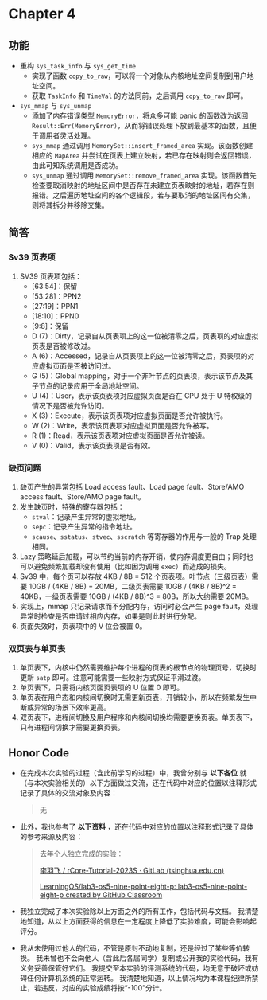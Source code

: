 # Chapter 4

## 功能

- 重构 `sys_task_info` 与 `sys_get_time`
  - 实现了函数 `copy_to_raw`，可以将一个对象从内核地址空间复制到用户地址空间。
  - 获取 `TaskInfo` 和 `TimeVal` 的方法同前，之后调用 `copy_to_raw` 即可。
- `sys_mmap` 与 `sys_unmap`
  - 添加了内存错误类型 `MemoryError`，将众多可能 panic 的函数改为返回 `Result::Err(MemoryError)`，从而将错误处理下放到最基本的函数，且便于调用者灵活处理。
  - `sys_mmap` 通过调用 `MemorySet::insert_framed_area` 实现。该函数创建相应的 `MapArea` 并尝试在页表上建立映射，若已存在映射则会返回错误，由此可知系统调用是否成功。
  - `sys_unmap` 通过调用 `MemorySet::remove_framed_area` 实现。该函数首先检查要取消映射的地址区间中是否存在未建立页表映射的地址，若存在则报错。之后遍历地址空间的各个逻辑段，若与要取消的地址区间有交集，则将其拆分并移除交集。

## 简答

### Sv39 页表项

1. SV39 页表项包括：
   - [63:54]：保留
   - [53:28]：PPN2
   - [27:19]：PPN1
   - [18:10]：PPN0
   - [9:8]：保留
   - D (7)：Dirty，记录自从页表项上的这一位被清零之后，页表项的对应虚拟页表是否被修改过。
   - A (6)：Accessed，记录自从页表项上的这一位被清零之后，页表项的对应虚拟页面是否被访问过。
   - G (5)：Global mapping，对于一个非叶节点的页表项，表示该节点及其子节点的记录应用于全局地址空间。
   - U (4)：User，表示该页表项对应虚拟页面是否在 CPU 处于 U 特权级的情况下是否被允许访问。
   - X (3)：Execute，表示该页表项对应虚拟页面是否允许被执行。
   - W (2)：Write，表示该页表项对应虚拟页面是否允许被写。
   - R (1)：Read，表示该页表项对应虚拟页面是否允许被读。
   - V (0)：Valid，表示该页表项是否有效。

### 缺页问题

1. 缺页产生的异常包括 Load access fault、Load page fault、Store/AMO access fault、Store/AMO page fault。
2. 发生缺页时，特殊的寄存器包括：
   - `stval`：记录产生异常的虚拟地址。
   - `sepc`：记录产生异常的指令地址。
   - `scause`、`sstatus`、`stvec`、`sscratch` 等寄存器的作用与一般的 Trap 处理相同。
3. Lazy 策略延后加载，可以节约当前的内存开销，使内存调度更自由；同时也可以避免频繁加载却没有使用（比如因为调用 `exec`）而造成的损失。
4. Sv39 中，每个页可以存放 4KB / 8B = 512 个页表项。叶节点（三级页表）需要 10GB / (4KB / 8B) = 20MB，二级页表需要 10GB / (4KB / 8B)^2 = 40KB，一级页表需要 10GB / (4KB / 8B)^3 = 80B，所以大约需要 20MB。
5. 实现上，mmap 只记录请求而不分配内存，访问时必会产生 page fault，处理异常时检查是否申请过相应内存，如果是则此时进行分配。
6. 页面失效时，页表项中的 V 位会被置 0。

### 双页表与单页表

1. 单页表下，内核中仍然需要维护每个进程的页表的根节点的物理页号，切换时更新 `satp` 即可。注意可能需要一些映射方式保证平滑过渡。
2. 单页表下，只需将内核页面页表项的 U 位置 0 即可。
3. 单页表在用户态和内核间切换时无需更新页表，开销较小，所以在频繁发生中断或异常的场景下效率更高。
4. 双页表下，进程间切换及用户程序和内核间切换均需要更换页表。单页表下，只有进程间切换才需要更换页表。

## Honor Code

- 在完成本次实验的过程（含此前学习的过程）中，我曾分别与 **以下各位** 就（与本次实验相关的）以下方面做过交流，还在代码中对应的位置以注释形式记录了具体的交流对象及内容：

  > 无

- 此外，我也参考了 **以下资料** ，还在代码中对应的位置以注释形式记录了具体的参考来源及内容：

  > 去年个人独立完成的实验：
  >
  > [李羽飞 / rCore-Tutorial-2023S · GitLab (tsinghua.edu.cn)](https://git.tsinghua.edu.cn/liyufei21/rcore-tutorial-2023s)
  >
  > [LearningOS/lab3-os5-nine-point-eight-p: lab3-os5-nine-point-eight-p created by GitHub Classroom](https://github.com/LearningOS/lab3-os5-nine-point-eight-p)

- 我独立完成了本次实验除以上方面之外的所有工作，包括代码与文档。 我清楚地知道，从以上方面获得的信息在一定程度上降低了实验难度，可能会影响起评分。

- 我从未使用过他人的代码，不管是原封不动地复制，还是经过了某些等价转换。 我未曾也不会向他人（含此后各届同学）复制或公开我的实验代码，我有义务妥善保管好它们。 我提交至本实验的评测系统的代码，均无意于破坏或妨碍任何计算机系统的正常运转。 我清楚地知道，以上情况均为本课程纪律所禁止，若违反，对应的实验成绩将按“-100”分计。
